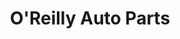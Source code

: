 ---
title: "O'Reilly Auto Parts"
url: /muskogee/oreilly-auto-parts-north-york-street/
shop: Autoteile
---